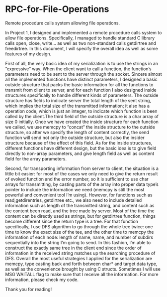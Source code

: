 # RPC-for-File-Operations
 Remote procedure calls system allowing file operations. 

In Project 1, I designed and implemented a remote procedure calls system to allow file operations. Specifically, I managed to handle standard C library calls open, close, write... as well as two non-standard calls getdirtree and freedirtree. In this document, I will specify the overall idea as well as some features of my design.

First of all, the very basic idea of my serialization is to use the strings in an ”expressive” way. When the client want to call a function, the function’s parameters need to be sent to the server through the socket. Sincere almost all the implemented functions have distinct parameters, I designed a basic outside structure that packs the basic information for all the functions to transmit from client to server, and for each function I also designed inside structures specifically to handle different kinds of parameters. The outside structure has fields to indicate server the total length of the sent string, which implies the total size of the transmitted information; it also has a operation code, which is just an integer, to indicate which function is been called by the client.The third field of the outside structure is a char array of size 0 initially. Once we have created the inside structure for each function we called, we use memcpy to ”concat” the inside structure to the outside structure, so after we specify the length of content correctly, the send function will send not only the outside structure, but also the insider structure because of the effect of this field. As for the inside structures, different functions have different design, but the basic idea is to give field directly to non-array parameters, and give length field as well as content field for the array parameters.

Second, for transporting information from server to client, the situation is a little bit easier: for most of the cases we only need to give the return result of evoked function and the error number, so it is sufficient to use char arrays for transmitting, by casting parts of the array into proper data type’s pointer to include the information we need (memcpy is still the most powerful and convenient tool I’m using). However, for functions such as read,getdirentries, getdirtree etc., we also need to include detailed information such as length of the transmitted string, and content such as the content been read, and the tree made by server. Most of the time the content can be directly used as strings, but for getdirtree function, things become different since the return type is a tree. For that function specifically, I use DFS algorithm to go through the whole tree twice: one time to know the exact size of the tee, and the other time to memcpy the information of each node: length of name, name, and number of subdirs sequentially into the string I’m going to send. In this fashion, I’m able to construct the exactly same tree in the client end since the order of information in the received string matches up the searching procedure of DFS. Overall the most useful strategies I applied for the serialization are memcpy, type casting back and forth between char* and target data type, as well as the convenience brought by using C structs. Sometimes I will use MSG WAITALL flag to make sure that I receive all the information. For more information, please check my code. 

Thank you for reading!
